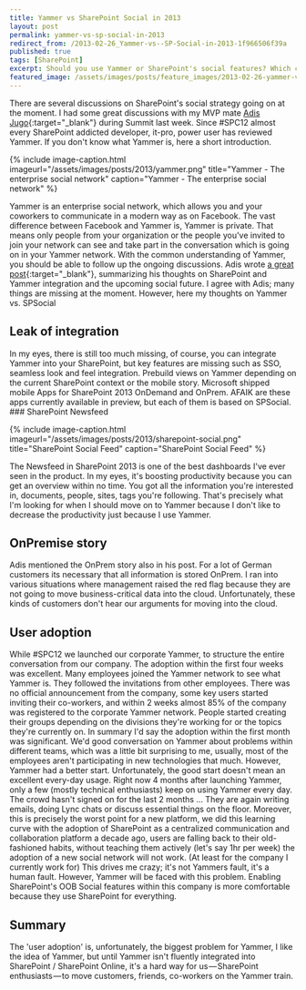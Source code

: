 ```yaml
---
title: Yammer vs SharePoint Social in 2013
layout: post
permalink: yammer-vs-sp-social-in-2013
redirect_from: /2013-02-26_Yammer-vs--SP-Social-in-2013-1f966506f39a
published: true
tags: [SharePoint]
excerpt: Should you use Yammer or SharePoint's social features? Which challenges will you face? What was our feedback from implementing Yammer at our company.
featured_image: /assets/images/posts/feature_images/2013-02-26-yammer-vs-sp-social-in-2013.jpg
---
```


There are several discussions on SharePoint's social strategy going on at the moment. I had some great discussions with my MVP mate [Adis Jugo](http://blog.sharedove.com/adisjugo/){:target="_blank"} during Summit last week. Since #SPC12 almost every SharePoint addicted developer, it-pro, power user has reviewed Yammer. If you don't know what Yammer is, here a short introduction.

{% include image-caption.html imageurl="/assets/images/posts/2013/yammer.png"
title="Yammer - The enterprise social network" caption="Yammer - The enterprise social network" %}

Yammer is an enterprise social network, which allows you and your coworkers to communicate in a modern way as on Facebook. The vast difference between Facebook and Yammer is, Yammer is private. That means only people from your organization or the people you've invited to join your network can see and take part in the conversation which is going on in your Yammer network. With the common understanding of Yammer, you should be able to follow up the ongoing discussions. Adis wrote [a great post](http://blog.sharedove.com/adisjugo/index.php/2013/02/20/my-2-when-will-yammer-really-matter/){:target="_blank"}, summarizing his thoughts on SharePoint and Yammer integration and the upcoming social future. I agree with Adis; many things are missing at the moment. However, here my thoughts on Yammer vs. SPSocial

## Leak of integration

In my eyes, there is still too much missing, of course, you can integrate Yammer into your SharePoint, but key features are missing such as SSO, seamless look and feel integration. Prebuild views on Yammer depending on the current SharePoint context or the mobile story. Microsoft shipped mobile Apps for SharePoint 2013 OnDemand and OnPrem. AFAIK are these apps currently available in preview, but each of them is based on SPSocial. ### SharePoint Newsfeed

{% include image-caption.html imageurl="/assets/images/posts/2013/sharepoint-social.png"
title="SharePoint Social Feed" caption="SharePoint Social Feed" %}

The Newsfeed in SharePoint 2013 is one of the best dashboards I've ever seen in the product. In my eyes, it's boosting productivity because you can get an overview within no time. You got all the information you're interested in, documents, people, sites, tags you're following. That's precisely what I'm looking for when I should move on to Yammer because I don't like to decrease the productivity just because I use Yammer.

## OnPremise story

Adis mentioned the OnPrem story also in his post. For a lot of German customers its necessary that all information is stored OnPrem. I ran into various situations where management raised the red flag because they are not going to move business-critical data into the cloud. Unfortunately, these kinds of customers don't hear our arguments for moving into the cloud.

## User adoption

While #SPC12 we launched our corporate Yammer, to structure the entire conversation from our company. The adoption within the first four weeks was excellent. Many employees joined the Yammer network to see what Yammer is. They followed the invitations from other employees. There was no official announcement from the company, some key users started inviting their co-workers, and within 2 weeks almost 85% of the company was registered to the corporate Yammer network. People started creating their groups depending on the divisions they're working for or the topics they're currently on.
In summary I'd say the adoption within the first month was significant. We'd good conversation on Yammer about problems within different teams, which was a little bit surprising to me, usually, most of the employees aren't participating in new technologies that much. However, Yammer had a better start. Unfortunately, the good start doesn't mean an excellent every-day usage. Right now 4 months after launching Yammer, only a few (mostly technical enthusiasts) keep on using Yammer every day. The crowd hasn't signed on for the last 2 months … They are again writing emails, doing Lync chats or discuss essential things on the floor.
Moreover, this is precisely the worst point for a new platform, we did this learning curve with the adoption of SharePoint as a centralized communication and collaboration platform a decade ago, users are falling back to their old-fashioned habits, without teaching them actively (let's say 1hr per week) the adoption of a new social network will not work. (At least for the company I currently work for) This drives me crazy; it's not Yammers fault, it's a human fault. However, Yammer will be faced with this problem. Enabling SharePoint's OOB Social features within this company is more comfortable because they use SharePoint for everything.

## Summary

The 'user adoption' is, unfortunately, the biggest problem for Yammer, I like the idea of Yammer, but until Yammer isn't fluently integrated into SharePoint / SharePoint Online, it's a hard way for us — SharePoint enthusiasts — to move customers, friends, co-workers on the Yammer train.
